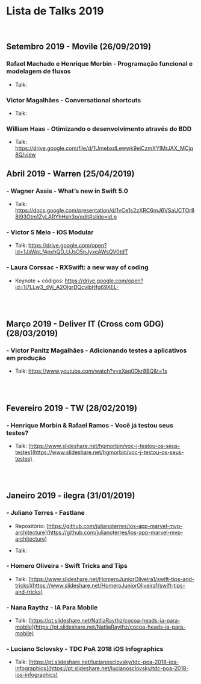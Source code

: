 # Lista de Talks 2019

<br>

## Setembro 2019 - Movile (26/09/2019)

### Rafael Machado e Henrique Morbin - Programação funcional e modelagem de fluxos

- Talk:

### Victor Magalhães - Conversational shortcuts

- Talk:

### William Haas - Otimizando o desenvolvimento através do BDD

- Talk: https://drive.google.com/file/d/1UmebxdLewwk9eiCzmXYIMrJAX_MCjq8Q/view

## Abril 2019 - Warren (25/04/2019)

### - Wagner Assis - What’s new in Swift 5.0

- Talk: https://docs.google.com/presentation/d/1vCe1s2zXRC6mJ6VSaUCTOr88I93Otm1ZyLARYhHsh3o/edit#slide=id.p

### - Victor S Melo - iOS Modular

- Talk: https://drive.google.com/open?id=1JsWpLf4pxhQD_UJsO5nJyxeAWsQV0tdT

### - Laura Corssac - RXSwift: a new way of coding

- Keynote + códigos: https://drive.google.com/open?id=1j7LLw3_dVj_A2OlgrDQcvibHfg69XEL-

<br><br>

## Março 2019 - Deliver IT (Cross com GDG) (28/03/2019)

### - Victor Panitz Magalhães - Adicionando testes a aplicativos em produção

- Talk: https://www.youtube.com/watch?v=xXaq0Dkr8BQ&t=1s

<br><br>

## Fevereiro 2019 - TW (28/02/2019)

### - Henrique Morbin & Rafael Ramos - Você já testou seus testes?

- Talk: [https://www.slideshare.net/hgmorbin/voc-j-testou-os-seus-testes](https://www.slideshare.net/hgmorbin/voc-j-testou-os-seus-testes)

<br><br>

## Janeiro 2019 - ilegra (31/01/2019)

### - Juliano Terres - Fastlane

- Repositório: [https://github.com/julianoterres/ios-app-marvel-mvp-architecture](https://github.com/julianoterres/ios-app-marvel-mvp-architecture)

- Talk:

### - Homero Oliveira - Swift Tricks and Tips

- Talk: [https://www.slideshare.net/HomeroJuniorOliveira1/swift-tips-and-tricks](https://www.slideshare.net/HomeroJuniorOliveira1/swift-tips-and-tricks)


### - Nana Raythz - IA Para Mobile

- Talk: [https://pt.slideshare.net/NatliaRaythz/cocoa-heads-ia-para-mobile](https://pt.slideshare.net/NatliaRaythz/cocoa-heads-ia-para-mobile)


### - Luciano Sclovsky - TDC PoA 2018 iOS Infographics

- Talk: [https://pt.slideshare.net/lucianosclovsky/tdc-poa-2018-ios-infographics](https://pt.slideshare.net/lucianosclovsky/tdc-poa-2018-ios-infographics)
